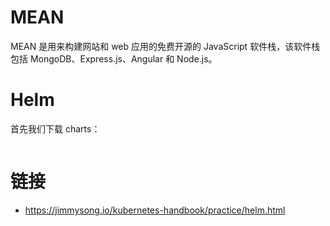 # MEAN

MEAN 是用来构建网站和 web 应用的免费开源的 JavaScript 软件栈，该软件栈包括 MongoDB、Express.js、Angular 和 Node.js。

# Helm

首先我们下载 charts：

```sh

```

# 链接

- https://jimmysong.io/kubernetes-handbook/practice/helm.html
